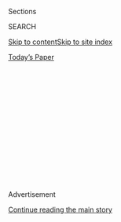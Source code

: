 <div id="app">

<div>

<div>

<div>

<div class="NYTAppHideMasthead css-1q2w90k e1suatyy0">

<div class="section css-ui9rw0 e1suatyy2">

<div class="css-eph4ug er09x8g0">

<div class="css-6n7j50">

</div>

<span class="css-1dv1kvn">Sections</span>

<div class="css-10488qs">

<span class="css-1dv1kvn">SEARCH</span>

</div>

[Skip to content](#site-content)[Skip to site index](#site-index)

</div>

<div class="css-10698na e1huz5gh0">

</div>

</div>

<div id="masthead-bar-one" class="section hasLinks css-15hmgas e1csuq9d3">

<div class="css-uqyvli e1csuq9d0">

</div>

<div class="css-1uqjmks e1csuq9d1">

</div>

<div class="css-9e9ivx">

[](https://myaccount.nytimes.com/auth/login?response_type=cookie&client_id=vi)

</div>

<div class="css-1bvtpon e1csuq9d2">

[Today’s Paper](https://www.nytimes.com/section/todayspaper)

</div>

</div>

</div>

</div>

<div data-aria-hidden="false">

<div id="site-content" role="main">

<div>

<div class="css-1aor85t" style="opacity:0.000000001;z-index:-1;visibility:hidden">

<div class="css-1hqnpie">

<div class="css-epjblv">

<span class="css-17xtcya">[Opinion](/section/opinion)</span><span class="css-x15j1o">|</span><span class="css-fwqvlz">A
Second Life for Flowers</span>

</div>

<div class="css-k008qs">

<div class="css-1iwv8en">

<span class="css-18z7m18"></span>

<div>

</div>

</div>

<span class="css-1n6z4y">https://nyti.ms/2TDh2XG</span>

<div class="css-1705lsu">

<div class="css-4xjgmj">

<div class="css-4skfbu" role="toolbar" data-aria-label="Social Media Share buttons, Save button, and Comments Panel with current comment count" data-testid="share-tools">

  - 
  - 
  - 
  - 
    
    <div class="css-6n7j50">
    
    </div>

  - 
  - 

</div>

</div>

</div>

</div>

</div>

</div>

<div id="NYT_TOP_BANNER_REGION" class="css-13pd83m">

</div>

<div id="top-wrapper" class="css-1sy8kpn">

<div id="top-slug" class="css-l9onyx">

Advertisement

</div>

[Continue reading the main story](#after-top)

<div class="ad top-wrapper" style="text-align:center;height:100%;display:block;min-height:250px">

<div id="top" class="place-ad" data-position="top" data-size-key="top">

</div>

</div>

<div id="after-top">

</div>

</div>

<div>

<div class="css-v5btjw etb61u70">

<div class="css-v05ibm etb61u71">

[Opinion](/section/opinion)

</div>

</div>

<div id="sponsor-wrapper" class="css-1hyfx7x">

<div id="sponsor-slug" class="css-19vbshk">

Supported by

</div>

[Continue reading the main story](#after-sponsor)

<div id="sponsor" class="ad sponsor-wrapper" style="text-align:center;height:100%;display:block">

</div>

<div id="after-sponsor">

</div>

</div>

<div class="css-186x18t">

FIXES

</div>

<div class="css-1vkm6nb ehdk2mb0">

# A Second Life for Flowers

</div>

As a form of therapy, arranging gently used blooms is enriching the
lives of older and marginalized people.

<div class="css-18e8msd">

<div class="css-vp77d3 epjyd6m0">

<div class="css-1baulvz">

By <span class="css-1baulvz last-byline" itemprop="name">Miriam Zoila
Pérez</span>

<div class="css-8atqhb">

The writer addresses issues of race, health and gender.

</div>

</div>

</div>

  - March 10, 2020

  - 
    
    <div class="css-4xjgmj">
    
    <div class="css-d8bdto" role="toolbar" data-aria-label="Social Media Share buttons, Save button, and Comments Panel with current comment count" data-testid="share-tools">
    
      - 
      - 
      - 
      - 
        
        <div class="css-6n7j50">
        
        </div>
    
      - 
      - 
    
    </div>
    
    </div>

</div>

<div class="css-79elbk" data-testid="photoviewer-wrapper">

<div class="css-z3e15g" data-testid="photoviewer-wrapper-hidden">

</div>

<div class="css-1a48zt4 ehw59r15" data-testid="photoviewer-children">

![<span class="css-16f3y1r e13ogyst0" data-aria-hidden="true">Kaifa
Anderson-Hall believes that working with plants, indoors and outside,
can have therapeutic
benefits.</span><span class="css-cnj6d5 e1z0qqy90" itemprop="copyrightHolder"><span class="css-1ly73wi e1tej78p0">Credit...</span><span><span>Justin
T. Gellerson for The New York
Times</span></span></span>](https://static01.nyt.com/images/2020/03/10/opinion/10FIXESZoilaPerez3/10FIXESZoilaPerez3-articleLarge.jpg?quality=75&auto=webp&disable=upscale)

</div>

</div>

</div>

<div class="section meteredContent css-1r7ky0e" name="articleBody" itemprop="articleBody">

<div class="css-1fanzo5 StoryBodyCompanionColumn">

<div class="css-53u6y8">

The flowers come from all sorts of places: weddings, farmer’s markets,
the online florist company UrbanStems, even a first lady’s luncheon. In
the truck she calls her “Bloom Mobile 1.0,” Kaifa Anderson-Hall recovers
flowers from venues all over the Washington, D.C., area that would
otherwise be discarded and gives them a purpose. After being preserved,
often for weeks in refrigerators she keeps in the basement of a
four-unit apartment building she and her husband own, those flowers take
on their second job — in therapeutic activities with seniors, homeless
women and people with disabilities around the city.

Part education, part art therapy and part wellness activity, Ms.
Anderson-Hall’s nonprofit, [Plants and Blooms
Reimagined](http://www.plantsandbloomsreimagined.org/p/home.html),
represents an enticing intersection of a number of pressing social
issues: conservation; combating isolation for elders, people with
disabilities and other marginalized communities; and wellness. Ms.
Anderson-Hall is a horticultural therapist, a practice based on the idea
that working with plants, both indoors and outside, can have therapeutic
benefits.

Ms. Anderson-Hall grew up in a Washington public housing complex where,
she said, children weren’t allowed to play in the grass, chased off by
property managers who wanted to preserve the aesthetic around the
buildings. But she also lived just a few blocks from the 400-plus-acre
U.S. National Arboretum. “We spent many days being free in this green
space,” Ms. Anderson-Hall recalled. But it wasn’t until she joined a
school program in fifth grade that she was formally invited into the
arboretum, or more specifically, the Washington Youth Garden within it.
There, she learned to grow food and manage her own 4-foot-by-6-foot
garden plot, and decades later, she served as the director of that youth
garden for six years.

Ms. Anderson-Hall became a social worker. Her positive experiences as a
young person led her to creating and maintaining community and school
garden spaces around Washington. But four years ago she had a
realization: The people who most needed access to those spaces were also
the least likely to seek them out. That realization was inspired by a
chance sighting of a vehicle emblazoned with “Children’s Blood Mobile”
passing on the street. But instead of a “D,” she envisioned an “M,”
making it a Bloom Mobile. “It was very clear that my mission was to take
this experience to where people are — those who can’t get out for myriad
reasons.”

</div>

</div>

<div class="css-1fanzo5 StoryBodyCompanionColumn">

<div class="css-53u6y8">

So rather than cultivating gardens and other green spaces, Ms.
Anderson-Hall’s social work shifted its focus toward bringing nature to
people who are marginalized, isolated and in need of support.

</div>

</div>

<div class="css-79elbk" data-testid="photoviewer-wrapper">

<div class="css-z3e15g" data-testid="photoviewer-wrapper-hidden">

</div>

<div class="css-1a48zt4 ehw59r15" data-testid="photoviewer-children">

![<span class="css-16f3y1r e13ogyst0" data-aria-hidden="true">Kaifa
Anderson-Hall, standing, at one of her therapeutic workshops in floral
arrangement, at Model Cities Senior Wellness Center in
Washington.</span><span class="css-cnj6d5 e1z0qqy90" itemprop="copyrightHolder"><span class="css-1ly73wi e1tej78p0">Credit...</span><span>Justin
T. Gellerson for The New York
Times</span></span>](https://static01.nyt.com/images/2020/03/10/opinion/10FIXESZoilaPerez2/merlin_169912014_def83ea1-d4d9-4f61-b879-232e47e4f9d4-articleLarge.jpg?quality=75&auto=webp&disable=upscale)

</div>

</div>

<div class="css-1fanzo5 StoryBodyCompanionColumn">

<div class="css-53u6y8">

A short time later, Ms. Anderson-Hall connected with Sidra Forman, a
local floral designer. Ms. Forman introduced her to a little-noticed
resource that could facilitate this next phase of her work: 30 to 40
events daily in and around Washington where gorgeous and expensive
flowers are arranged and displayed for a few hours before being
discarded — well before reaching their peak. By working with Ms.
Anderson-Hall, floral designers like Ms. Forman could offer their
clients the added bonus of feeling good about what happens to the
flowers once an event is over.

The reuse of flowers from weddings and other events has been growing in
recent years. There are services and nonprofit organizations around the
country that will help turn event flowers into bouquets for hospitals,
nursing homes and the like. [Repeat Roses](https://repeatroses.com/),
founded in 2014, will even ensure that the donated bouquets get
composted once they reach the end of their glory. And Ms. Anderson-Hall
has taken one important element of this work a step further: Her
donations become the material for therapeutic workshops in floral
arrangement for the predominantly low-income and African-American people
she works with. “We’re a throwaway society,” Ms. Anderson-Hall said. “I
want them to recognize there is still beauty in something that is gently
loved.”

The [American Horticultural Therapy Association](https://www.ahta.org/)
is the institutional home for people like Ms. Anderson-Hall whose work
focuses on the therapeutic benefits of working with plants. The
organization has almost 500 members, says Matthew Wichrowski, who leads
its research team. He’s also a senior horticultural therapist and
clinical assistant professor at N.Y.U. Langone Health, where research is
conducted about the therapeutic benefit of work like Ms.
Anderson-Hall’s. In 2005, Mr. Wichrowski led the writing of a study
that found that among patients in a cardiac rehabilitation unit, those
who participated in a horticulture therapy activity showed a positive
impact on their mood. Another [2005
study](https://journals.sagepub.com/doi/pdf/10.1177/147470490500300109)
conducted by Rutgers University showed that flowers presented to older
participants “elicited positive mood reports and improved episodic
memory.”

</div>

</div>

<div class="css-1fanzo5 StoryBodyCompanionColumn">

<div class="css-53u6y8">

In a [2009 literature
review](https://www.ncbi.nlm.nih.gov/pubmed/21273226) in the
Scandinavian Journal of Public Health, researchers examined 38 studies
published between 1980 and 2009 of nature-assisted therapy, which is
defined as therapy that “involves plants, natural materials and/or
outdoor environment.” The review found that “significant improvements
were found for varied outcomes in diverse diagnoses, spanning from
obesity to schizophrenia.”

While there is additional research that supports the health benefits of
exposure to plants and nature, it’s still a limited body of research,
and Mr. Wichrowski acknowledges that more is needed to further
legitimize the field. He said that much of horticultural therapy “is
intuitive, but until you prove it in a scientific fashion, it’s not
accepted by the medical community.”

But Ms. Anderson-Hall said she already sees the positive impacts in each
of her workshops. For example, with an older woman at Pleasant Homes, a
rental community in Maryland that offers programming for residents, Ms.
Anderson-Hall said she has seen improvement in her participant’s
dexterity in the time they’ve been working together. This participant
walks quite slowly and has a significant curve in her upper spine. When
Ms. Anderson-Hall helps her with the bouquet being arranged, she brings
the flower up so that her helper has to lift her head. Ms. Anderson-Hall
also encourages her to use the heavier scissors when she’s trimming the
stems of her flowers, which Ms. Anderson-Hall says helps with her hand
strength.

While those specific improvements could come from any kind of arts and
crafts activity, Ms. Anderson-Hall feels that working with live flowers
is at the center of her work’s effectiveness.

</div>

</div>

<div class="css-79elbk" data-testid="photoviewer-wrapper">

<div class="css-z3e15g" data-testid="photoviewer-wrapper-hidden">

</div>

<div class="css-1a48zt4 ehw59r15" data-testid="photoviewer-children">

<div class="css-1xdhyk6 erfvjey0">

<span class="css-1ly73wi e1tej78p0">Image</span>

<div class="css-zjzyr8">

<div data-testid="lazyimage-container" style="height:276.46666666666664px">

</div>

</div>

</div>

<span class="css-16f3y1r e13ogyst0" data-aria-hidden="true">Lucille
Watson at the Model Cities
center.</span><span class="css-cnj6d5 e1z0qqy90" itemprop="copyrightHolder"><span class="css-1ly73wi e1tej78p0">Credit...</span><span>Justin
T. Gellerson for The New York Times</span></span>

</div>

</div>

<div class="css-1fanzo5 StoryBodyCompanionColumn">

<div class="css-53u6y8">

“All of the senses are activated when you’re working with live plant
materials,” she said. This is particularly important in her work at the
Seabury Center for the Blind & Visually Impaired, where her participants
use touch and smell to identify and arrange their bouquets. She also
relies heavily on metaphors drawn from the living plants as tools in her
workshops. “You can move through so many more metaphors,” she said,
“when working with live plant material in terms of the cycle of life
that you can’t do with plant material that isn’t alive.”

Ms. Anderson-Hall also does a monthly workshop at N Street Village, a
day center for homeless women. There, she has seen the emotional
benefits of working with flowers. A regular participant in a workshop in
June said the workshop calms her: “It relaxes me. Just holding the
flowers takes me away from my situation. I’ve always loved flowers.” She
has been receiving services from N Street Village for two years and
lives in one of its shelters. She isn’t allowed to take the flowers she
arranges in the workshop to the shelter, but they stay at the day center
and decorate the tables where the participants eat their meals.

Despite Ms. Anderson-Hall’s certainty that her work makes a significant
impact, she has faced challenges getting support for her work, like
finding partners for her workshops. She’s also still working toward
making that Bloom Mobile dream a reality — her current vehicle doesn’t
have space for the mobile workshops she envisioned. “The greatest
barrier is probably minimizing and undervaluing the impact of flowers,”
she said. “They are just so present to so many people’s experience that
it’s probably hard to really put a true value on their meaning and
impact.”

Miriam Zoila Pérez is the author of “The Radical Doula Guide: A
Political Primer for Full Spectrum Pregnancy and Childbirth Support,” a
freelance journalist and the creator of the [Houseplant
Parenthood](https://houseplantparenthood.com/) website.

*To receive email alerts for Fixes columns, sign up*
[*here.*](http://eepurl.com/ABIxL)

*The Times is committed to publishing* [*a diversity of
letters*](https://www.nytimes.com/2019/01/31/opinion/letters/letters-to-editor-new-york-times-women.html)
*to the editor. We’d like to hear what you think about this or any of
our articles. Here are some*
[*tips*](https://help.nytimes.com/hc/en-us/articles/115014925288-How-to-submit-a-letter-to-the-editor)*.
And here’s our email:*
[*letters@nytimes.com*](mailto:letters@nytimes.com)*.*

*Follow The New York Times Opinion section on*
[*Facebook*](https://www.facebook.com/nytopinion)*,* [*Twitter
(@NYTopinion)*](http://twitter.com/NYTOpinion) *and*
[*Instagram*](https://www.instagram.com/nytopinion/)*.*

</div>

</div>

</div>

<div>

</div>

<div>

</div>

<div>

</div>

<div>

<div id="bottom-wrapper" class="css-1ede5it">

<div id="bottom-slug" class="css-l9onyx">

Advertisement

</div>

[Continue reading the main story](#after-bottom)

<div id="bottom" class="ad bottom-wrapper" style="text-align:center;height:100%;display:block;min-height:90px">

</div>

<div id="after-bottom">

</div>

</div>

</div>

</div>

</div>

## Site Index

<div>

</div>

## Site Information Navigation

  - [© <span>2020</span> <span>The New York Times
    Company</span>](https://help.nytimes.com/hc/en-us/articles/115014792127-Copyright-notice)

<!-- end list -->

  - [NYTCo](https://www.nytco.com/)
  - [Contact
    Us](https://help.nytimes.com/hc/en-us/articles/115015385887-Contact-Us)
  - [Work with us](https://www.nytco.com/careers/)
  - [Advertise](https://nytmediakit.com/)
  - [T Brand Studio](http://www.tbrandstudio.com/)
  - [Your Ad
    Choices](https://www.nytimes.com/privacy/cookie-policy#how-do-i-manage-trackers)
  - [Privacy](https://www.nytimes.com/privacy)
  - [Terms of
    Service](https://help.nytimes.com/hc/en-us/articles/115014893428-Terms-of-service)
  - [Terms of
    Sale](https://help.nytimes.com/hc/en-us/articles/115014893968-Terms-of-sale)
  - [Site Map](https://spiderbites.nytimes.com)
  - [Help](https://help.nytimes.com/hc/en-us)
  - [Subscriptions](https://www.nytimes.com/subscription?campaignId=37WXW)

</div>

</div>

</div>

</div>
